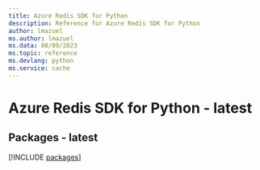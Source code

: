 ```yaml
---
title: Azure Redis SDK for Python
description: Reference for Azure Redis SDK for Python
author: lmazuel
ms.author: lmazuel
ms.data: 08/09/2023
ms.topic: reference
ms.devlang: python
ms.service: cache
---
```

# Azure Redis SDK for Python - latest
## Packages - latest
[!INCLUDE [packages](redis-index.md)]
